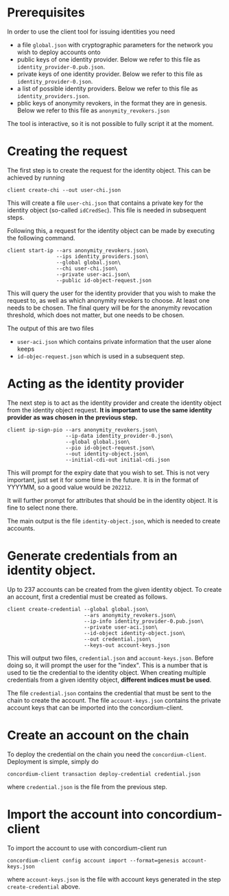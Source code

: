 # Prerequisites

In order to use the client tool for issuing identities you need
- a file `global.json` with cryptographic parameters for the network you wish to deploy accounts onto
- public keys of one identity provider. Below we refer to this file as `identity_provider-0.pub.json`.
- private keys of one identity provider. Below we refer to this file as `identity_provider-0.json`.
- a list of possible identity providers. Below we refer to this file as `identity_providers.json`.
- pblic keys of anonymity revokers, in the format they are in genesis. Below we refer to this file as `anonymity_revokers.json`

The tool is interactive, so it is not possible to fully script it at the moment.

# Creating the request

The first step is to create the request for the identity object. This can be achieved by running
```console
client create-chi --out user-chi.json
```
This will create a file `user-chi.json` that contains a private key for the identity object (so-called `idCredSec`). This file is needed in subsequent steps.

Following this, a request for the identity object can be made by executing the following command.

```console
client start-ip --ars anonymity_revokers.json\
                --ips identity_providers.json\
                --global global.json\
                --chi user-chi.json\
                --private user-aci.json\
                --public id-object-request.json
```
This will query the user for the identity provider that you wish to make the request to, as well as which anonymity revokers to choose. At least one needs to be chosen. The final query will be for the anonymity revocation threshold, which does not matter, but one needs to be chosen.

The output of this are two files
- `user-aci.json` which contains private information that the user alone keeps
- `id-objec-request.json` which is used in a subsequent step.

# Acting as the identity provider

The next step is to act as the identity provider and create the identity object from the identity object request. **It is important to use the same identity provider as was chosen in the previous step.**

```console
client ip-sign-pio --ars anonymity_revokers.json\
                   --ip-data identity_provider-0.json\
                   --global global.json\
                   --pio id-object-request.json\
                   --out identity-object.json\
                   --initial-cdi-out initial-cdi.json 
```
This will prompt for the expiry date that you wish to set. This is not very important, just set it for some time in the future. It is in the format of YYYYMM, so a good value would be `202212`.

It will further prompt for attributes that should be in the identity object. It is fine to select none there.

The main output is the file `identity-object.json`, which is needed to create accounts.

# Generate credentials from an identity object.

Up to 237 accounts can be created from the given identity object. To create an account, first a credential must be created as follows.

```console
client create-credential --global global.json\
                         --ars anonymity_revokers.json\
                         --ip-info identity_provider-0.pub.json\
                         --private user-aci.json\
                         --id-object identity-object.json\
                         --out credential.json\
                         --keys-out account-keys.json 
```

This will output two files, `credential.json` and `account-keys.json`. 
Before doing so, it will prompt the user for the "index". This is a number that is used to tie the credential to the identity object. When creating multiple credentials from a given identity object, **different indices must be used**.

The file `credential.json` contains the credential that must be sent to the chain to create the account.
The file `account-keys.json` contains the private account keys that can be imported into the concordium-client.

# Create an account on the chain

To deploy the credential on the chain you need the `concordium-client`. Deployment is simple, simply do
```console
concordium-client transaction deploy-credential credential.json
```
where `credential.json` is the file from the previous step.

# Import the account into concordium-client

To import the account to use with concordium-client run
```console
concordium-client config account import --format=genesis account-keys.json
```
where `account-keys.json` is the file with account keys generated in the step `create-credential` above.
